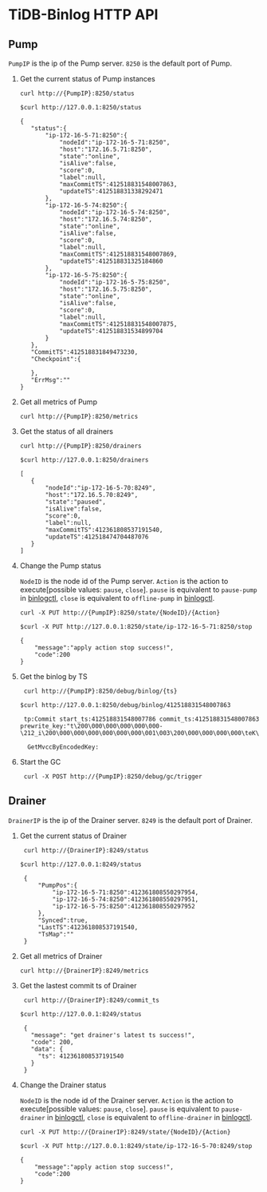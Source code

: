 # TiDB-Binlog HTTP API

## Pump

`PumpIP` is the ip of the Pump server. `8250` is the default port of Pump.

1. Get the current status of Pump instances

    ```shell
    curl http://{PumpIP}:8250/status
    ```

    ```shell
    $curl http://127.0.0.1:8250/status

   {
       "status":{
           "ip-172-16-5-71:8250":{
               "nodeId":"ip-172-16-5-71:8250",
               "host":"172.16.5.71:8250",
               "state":"online",
               "isAlive":false,
               "score":0,
               "label":null,
               "maxCommitTS":412518831548007863,
               "updateTS":412518831338292471
           },
           "ip-172-16-5-74:8250":{
               "nodeId":"ip-172-16-5-74:8250",
               "host":"172.16.5.74:8250",
               "state":"online",
               "isAlive":false,
               "score":0,
               "label":null,
               "maxCommitTS":412518831548007869,
               "updateTS":412518831325184860
           },
           "ip-172-16-5-75:8250":{
               "nodeId":"ip-172-16-5-75:8250",
               "host":"172.16.5.75:8250",
               "state":"online",
               "isAlive":false,
               "score":0,
               "label":null,
               "maxCommitTS":412518831548007875,
               "updateTS":412518831534899704
           }
       },
       "CommitTS":412518831849473230,
       "Checkpoint":{
   
       },
       "ErrMsg":""
   }
    ```

1. Get all metrics of Pump

    ```shell
    curl http://{PumpIP}:8250/metrics
    ```

1. Get the status of all drainers

    ```shell
    curl http://{PumpIP}:8250/drainers
    ```

    ```shell
    $curl http://127.0.0.1:8250/drainers

   [
       {
           "nodeId":"ip-172-16-5-70:8249",
           "host":"172.16.5.70:8249",
           "state":"paused",
           "isAlive":false,
           "score":0,
           "label":null,
           "maxCommitTS":412361808537191540,
           "updateTS":412518474704487076
       }
   ]
    ```
1. Change the Pump status

    `NodeID` is the node id of the Pump server. `Action` is the action to execute[possible values: `pause`, `close`].
    `pause` is equivalent to `pause-pump` in [binlogctl](https://github.com/pingcap/tidb-binlog/tree/master/binlogctl), `close` is equivalent to `offline-pump` in [binlogctl](https://github.com/pingcap/tidb-binlog/tree/master/binlogctl).
    
    ```shell
    curl -X PUT http://{PumpIP}:8250/state/{NodeID}/{Action}
    ```

    ```shell
    $curl -X PUT http://127.0.0.1:8250/state/ip-172-16-5-71:8250/stop
    
    {
        "message":"apply action stop success!",
        "code":200
    }
    ```
   
1. Get the binlog by TS

   ```shell
    curl http://{PumpIP}:8250/debug/binlog/{ts}
   ```
   
   ```shell
   $curl http://127.0.0.1:8250/debug/binlog/412518831548007863
   
    tp:Commit start_ts:412518831548007786 commit_ts:412518831548007863 prewrite_key:"t\200\000\000\000\000\000-\212_i\200\000\000\000\000\000\000\001\003\200\000\000\000\000\teK\003\200\000\000\000\000\007\230L"
    
     GetMvccByEncodedKey:
   ```

1. Start the GC

   ```shell
    curl -X POST http://{PumpIP}:8250/debug/gc/trigger
   ```

## Drainer

 `DrainerIP` is the ip of the Drainer server. `8249` is the default port of Drainer.

1. Get the current status of Drainer

   ```shell
    curl http://{DrainerIP}:8249/status
   ```
   
   ```shell
   $curl http://127.0.0.1:8249/status
   
    {
        "PumpPos":{
            "ip-172-16-5-71:8250":412361808550297954,
            "ip-172-16-5-74:8250":412361808550297951,
            "ip-172-16-5-75:8250":412361808550297952
        },
        "Synced":true,
        "LastTS":412361808537191540,
        "TsMap":""
    }
   ```
   
1. Get all metrics of Drainer

    ```shell
    curl http://{DrainerIP}:8249/metrics
    ```

1. Get the lastest commit ts of Drainer

   ```shell
    curl http://{DrainerIP}:8249/commit_ts
   ```
   
   ```shell
   $curl http://127.0.0.1:8249/status
   
    {
      "message": "get drainer's latest ts success!",
      "code": 200,
      "data": {
        "ts": 412361808537191540
      }
    }
   ```

1. Change the Drainer status

    `NodeID` is the node id of the Drainer server. `Action` is the action to execute[possible values: `pause`, `close`].
    `pause` is equivalent to `pause-drainer` in [binlogctl](https://github.com/pingcap/tidb-binlog/tree/master/binlogctl), `close` is equivalent to `offline-drainer` in [binlogctl](https://github.com/pingcap/tidb-binlog/tree/master/binlogctl).

    ```shell
    curl -X PUT http://{DrainerIP}:8249/state/{NodeID}/{Action}
    ```

    ```shell
    $curl -X PUT http://127.0.0.1:8249/state/ip-172-16-5-70:8249/stop
    
    {
        "message":"apply action stop success!",
        "code":200
    }
    ```
